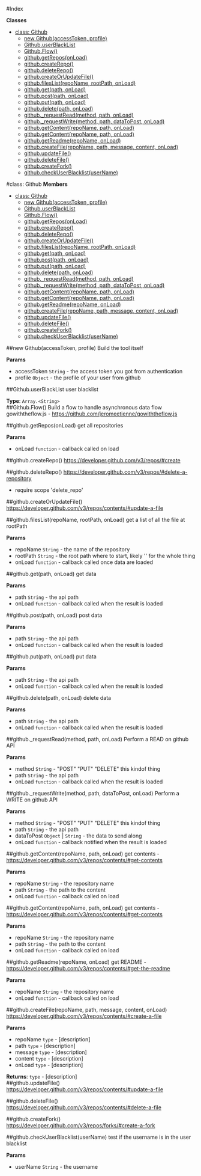 #Index

**Classes**

* [class: Github](#Github)
  * [new Github(accessToken, profile)](#new_Github)
  * [Github.userBlackList](#Github.userBlackList)
  * [Github.Flow()](#Github.Flow)
  * [github.getRepos(onLoad)](#Github#getRepos)
  * [github.createRepo()](#Github#createRepo)
  * [github.deleteRepo()](#Github#deleteRepo)
  * [github.createOrUpdateFile()](#Github#createOrUpdateFile)
  * [github.filesList(repoName, rootPath, onLoad)](#Github#filesList)
  * [github.get(path, onLoad)](#Github#get)
  * [github.post(path, onLoad)](#Github#post)
  * [github.put(path, onLoad)](#Github#put)
  * [github.delete(path, onLoad)](#Github#delete)
  * [github._requestRead(method, path, onLoad)](#Github#_requestRead)
  * [github._requestWrite(method, path, dataToPost, onLoad)](#Github#_requestWrite)
  * [github.getContent(repoName, path, onLoad)](#Github#getContent)
  * [github.getContent(repoName, path, onLoad)](#Github#getContent)
  * [github.getReadme(repoName, onLoad)](#Github#getReadme)
  * [github.createFile(repoName, path, message, content, onLoad)](#Github#createFile)
  * [github.updateFile()](#Github#updateFile)
  * [github.deleteFile()](#Github#deleteFile)
  * [github.createFork()](#Github#createFork)
  * [github.checkUserBlacklist(userName)](#Github#checkUserBlacklist)
 
<a name="Github"></a>
#class: Github
**Members**

* [class: Github](#Github)
  * [new Github(accessToken, profile)](#new_Github)
  * [Github.userBlackList](#Github.userBlackList)
  * [Github.Flow()](#Github.Flow)
  * [github.getRepos(onLoad)](#Github#getRepos)
  * [github.createRepo()](#Github#createRepo)
  * [github.deleteRepo()](#Github#deleteRepo)
  * [github.createOrUpdateFile()](#Github#createOrUpdateFile)
  * [github.filesList(repoName, rootPath, onLoad)](#Github#filesList)
  * [github.get(path, onLoad)](#Github#get)
  * [github.post(path, onLoad)](#Github#post)
  * [github.put(path, onLoad)](#Github#put)
  * [github.delete(path, onLoad)](#Github#delete)
  * [github._requestRead(method, path, onLoad)](#Github#_requestRead)
  * [github._requestWrite(method, path, dataToPost, onLoad)](#Github#_requestWrite)
  * [github.getContent(repoName, path, onLoad)](#Github#getContent)
  * [github.getContent(repoName, path, onLoad)](#Github#getContent)
  * [github.getReadme(repoName, onLoad)](#Github#getReadme)
  * [github.createFile(repoName, path, message, content, onLoad)](#Github#createFile)
  * [github.updateFile()](#Github#updateFile)
  * [github.deleteFile()](#Github#deleteFile)
  * [github.createFork()](#Github#createFork)
  * [github.checkUserBlacklist(userName)](#Github#checkUserBlacklist)

<a name="new_Github"></a>
##new Github(accessToken, profile)
Build the tool itself

**Params**

- accessToken `String` - the access token you got from authentication  
- profile `Object` - the profile of your user from github  

<a name="Github.userBlackList"></a>
##Github.userBlackList
user blacklist

**Type**: `Array.<String>`  
<a name="Github.Flow"></a>
##Github.Flow()
Build a flow to handle asynchronous data flow
gowiththeflow.js - https://github.com/jeromeetienne/gowiththeflow.js

<a name="Github#getRepos"></a>
##github.getRepos(onLoad)
get all repositories

**Params**

- onLoad `function` - callback called on load  

<a name="Github#createRepo"></a>
##github.createRepo()
https://developer.github.com/v3/repos/#create

<a name="Github#deleteRepo"></a>
##github.deleteRepo()
https://developer.github.com/v3/repos/#delete-a-repository

- require scope 'delete_repo'

<a name="Github#createOrUpdateFile"></a>
##github.createOrUpdateFile()
https://developer.github.com/v3/repos/contents/#update-a-file

<a name="Github#filesList"></a>
##github.filesList(repoName, rootPath, onLoad)
get a list of all the file at rootPath

**Params**

- repoName `String` - the name of the repository  
- rootPath `String` - the root path where to start, likely '' for the whole thing  
- onLoad `function` - callback called once data are loaded  

<a name="Github#get"></a>
##github.get(path, onLoad)
get data

**Params**

- path `String` - the api path  
- onLoad `function` - callback called when the result is loaded  

<a name="Github#post"></a>
##github.post(path, onLoad)
post data

**Params**

- path `String` - the api path  
- onLoad `function` - callback called when the result is loaded  

<a name="Github#put"></a>
##github.put(path, onLoad)
put data

**Params**

- path `String` - the api path  
- onLoad `function` - callback called when the result is loaded  

<a name="Github#delete"></a>
##github.delete(path, onLoad)
delete data

**Params**

- path `String` - the api path  
- onLoad `function` - callback called when the result is loaded  

<a name="Github#_requestRead"></a>
##github._requestRead(method, path, onLoad)
Perform a READ on github API

**Params**

- method `String` - "POST" "PUT" "DELETE" this kindof thing  
- path `String` - the api path  
- onLoad `function` - callback called when the result is loaded  

<a name="Github#_requestWrite"></a>
##github._requestWrite(method, path, dataToPost, onLoad)
Perform a WRITE on github API

**Params**

- method `String` - "POST" "PUT" "DELETE" this kindof thing  
- path `String` - the api path  
- dataToPost `Object` | `String` - the data to send along  
- onLoad `function` - callback notified when the result is loaded  

<a name="Github#getContent"></a>
##github.getContent(repoName, path, onLoad)
get contents - https://developer.github.com/v3/repos/contents/#get-contents

**Params**

- repoName `String` - the repository name  
- path `String` - the path to the content  
- onLoad `function` - callback called on load  

<a name="Github#getContent"></a>
##github.getContent(repoName, path, onLoad)
get contents - https://developer.github.com/v3/repos/contents/#get-contents

**Params**

- repoName `String` - the repository name  
- path `String` - the path to the content  
- onLoad `function` - callback called on load  

<a name="Github#getReadme"></a>
##github.getReadme(repoName, onLoad)
get README - https://developer.github.com/v3/repos/contents/#get-the-readme

**Params**

- repoName `String` - the repository name  
- onLoad `function` - callback called on load  

<a name="Github#createFile"></a>
##github.createFile(repoName, path, message, content, onLoad)
https://developer.github.com/v3/repos/contents/#create-a-file

**Params**

- repoName `type` - [description]  
- path `type` - [description]  
- message `type` - [description]  
- content `type` - [description]  
- onLoad `type` - [description]  

**Returns**: `type` - [description]  
<a name="Github#updateFile"></a>
##github.updateFile()
https://developer.github.com/v3/repos/contents/#update-a-file

<a name="Github#deleteFile"></a>
##github.deleteFile()
https://developer.github.com/v3/repos/contents/#delete-a-file

<a name="Github#createFork"></a>
##github.createFork()
https://developer.github.com/v3/repos/forks/#create-a-fork

<a name="Github#checkUserBlacklist"></a>
##github.checkUserBlacklist(userName)
test if the username is in the user blacklist

**Params**

- userName `String` - the username  

